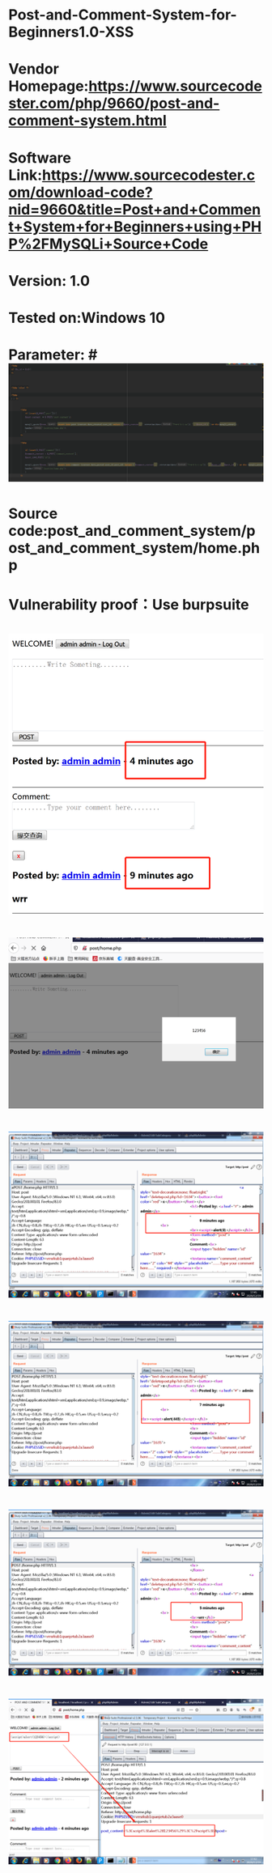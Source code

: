 # Post-and-Comment-System-for-Beginners1.0-XSS

# Vendor Homepage:https://www.sourcecodester.com/php/9660/post-and-comment-system.html
# Software Link:https://www.sourcecodester.com/download-code?nid=9660&title=Post+and+Comment+System+for+Beginners+using+PHP%2FMySQLi+Source+Code
# Version: 1.0
# Tested on:Windows 10
# Parameter: # ![image](https://github.com/lfnsxtchhhhh/Post-and-Comment-System-for-Beginners-XSS/blob/main/code.png)
# Source code:post_and_comment_system/post_and_comment_system/home.php
# Vulnerability proof：Use burpsuite
# ![image](https://github.com/lfnsxtchhhhh/Post-and-Comment-System-for-Beginners-XSS/blob/main/1.png)
# ![image](https://github.com/lfnsxtchhhhh/Post-and-Comment-System-for-Beginners-XSS/blob/main/2.png)
# ![image](https://github.com/lfnsxtchhhhh/Post-and-Comment-System-for-Beginners-XSS/blob/main/3.png)
# ![image](https://github.com/lfnsxtchhhhh/Post-and-Comment-System-for-Beginners-XSS/blob/main/4.png)
# ![image](https://github.com/lfnsxtchhhhh/Post-and-Comment-System-for-Beginners-XSS/blob/main/5.png)
# ![image](https://github.com/lfnsxtchhhhh/Post-and-Comment-System-for-Beginners-XSS/blob/main/6.png)

